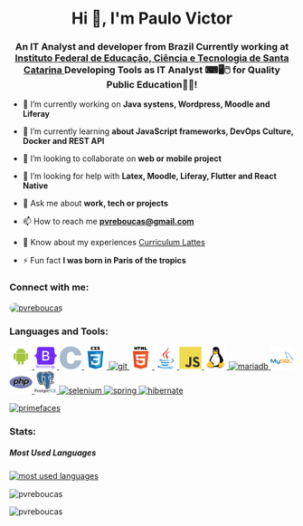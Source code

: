 <!--
**pvreboucas/pvreboucas** is a ✨ _special_ ✨ repository because its `README.md` (this file) appears on your GitHub profile ⚡. -->

<h1 align="center">Hi 👋, I'm Paulo Victor</h1>
<h3 align="center">An IT Analyst and developer from Brazil Currently working at <a href = "https://www.ifsc.edu.br/"> Instituto Federal de Educação, Ciência e Tecnologia de Santa Catarina </a> Developing Tools as IT Analyst ⌨🖥🖱 for Quality Public Education👨‍🏫!</h3>


- 🔭 I’m currently working on **Java systens, Wordpress, Moodle and Liferay**

- 🌱 I’m currently learning **about JavaScript frameworks, DevOps Culture, Docker and REST API**

- 👯 I’m looking to collaborate on **web or mobile project**

- 🤝 I’m looking for help with **Latex, Moodle, Liferay, Flutter and React Native**

<!-- - 👨‍💻 All of my projects are available at [teste](teste) -->

<!-- - 📝 I regularly write articles on [teste](teste) -->

- 💬 Ask me about **work, tech or projects**

- 📫 How to reach me **pvreboucas@gmail.com**

- 📄 Know about my experiences [Curriculum Lattes](http://lattes.cnpq.br/5735810419258619)

- ⚡ Fun fact **I was born in Paris of the tropics**

<h3 align="left">Connect with me:</h3>
<p align="left">
<a href="https://linkedin.com/in/pvreboucas" target="_blank"><img align="center" src="https://cdn.jsdelivr.net/npm/simple-icons@3.0.1/icons/linkedin.svg" alt="pvreboucas" height="30" width="40" style="border-radius: 25px;"/></a>
</p>

<h3 align="left">Languages and Tools:</h3>
<p align="left"> <a href="https://developer.android.com" target="_blank"> <img src="https://raw.githubusercontent.com/devicons/devicon/master/icons/android/android-original-wordmark.svg" alt="android" width="40" height="40"/> </a> 
  <a href="https://getbootstrap.com" target="_blank"> <img src="https://raw.githubusercontent.com/devicons/devicon/master/icons/bootstrap/bootstrap-plain-wordmark.svg" alt="bootstrap" width="40" height="40"/> </a>
  <a href="https://www.cprogramming.com/" target="_blank"> <img src="https://raw.githubusercontent.com/devicons/devicon/master/icons/c/c-original.svg" alt="c" width="40" height="40"/> </a>
  <a href="https://www.w3schools.com/css/" target="_blank"> <img src="https://raw.githubusercontent.com/devicons/devicon/master/icons/css3/css3-original-wordmark.svg" alt="css3" width="40" height="40"/> </a>
 <a href="https://git-scm.com/" target="_blank"> <img src="https://www.vectorlogo.zone/logos/git-scm/git-scm-icon.svg" alt="git" width="40" height="40"/> </a>
  <a href="https://www.w3.org/html/" target="_blank"> <img src="https://raw.githubusercontent.com/devicons/devicon/master/icons/html5/html5-original-wordmark.svg" alt="html5" width="40" height="40"/> </a>
  <a href="https://www.java.com" target="_blank"> <img src="https://raw.githubusercontent.com/devicons/devicon/master/icons/java/java-original.svg" alt="java" width="40" height="40"/> </a>
  <a href="https://developer.mozilla.org/en-US/docs/Web/JavaScript" target="_blank"> <img src="https://raw.githubusercontent.com/devicons/devicon/master/icons/javascript/javascript-original.svg" alt="javascript" width="40" height="40"/> </a>
 <a href="https://www.linux.org/" target="_blank"> <img src="https://raw.githubusercontent.com/devicons/devicon/master/icons/linux/linux-original.svg" alt="linux" width="40" height="40"/> </a>
  <a href="https://mariadb.org/" target="_blank"> <img src="https://www.vectorlogo.zone/logos/mariadb/mariadb-icon.svg" alt="mariadb" width="40" height="40"/> </a>
  <a href="https://www.mysql.com/" target="_blank"> <img src="https://raw.githubusercontent.com/devicons/devicon/master/icons/mysql/mysql-original-wordmark.svg" alt="mysql" width="40" height="40"/> </a> 
  <a href="https://www.php.net" target="_blank"> <img src="https://raw.githubusercontent.com/devicons/devicon/master/icons/php/php-original.svg" alt="php" width="40" height="40"/> </a>
  <a href="https://www.postgresql.org" target="_blank"> <img src="https://raw.githubusercontent.com/devicons/devicon/master/icons/postgresql/postgresql-original-wordmark.svg" alt="postgresql" width="40" height="40"/> </a>
  <a href="https://www.selenium.dev" target="_blank"> <img src="https://raw.githubusercontent.com/detain/svg-logos/780f25886640cef088af994181646db2f6b1a3f8/svg/selenium-logo.svg" alt="selenium" width="40" height="40"/> </a>
  <a href="https://spring.io/" target="_blank"> <img src="https://www.vectorlogo.zone/logos/springio/springio-icon.svg" alt="spring" width="40" height="40"/> </a>
  <a href="https://hibernate.org/" target="_blank"> <img src="https://seeklogo.com/images/H/hibernate-logo-8C95C75A24-seeklogo.com.png" alt="hibernate" width="40" height="40"/> </a></p>
    <a href="https://www.primefaces.org/" target="_blank"> <img src="https://www.logicbig.com/tutorials/misc/primefaces/images/primefaces.png" alt="primefaces" width="40" height="40"/> </a></p>

<h3 align="left">Stats:</h3>

<p align="left">
  <h5 align="left">Most Used Languages</h5>
  <a href="https://ionicabizau.github.io/github-profile-languages/api.html?pvreboucas" target="_blank"><img src="https://upload-icon.s3.amazonaws.com/uploads/icons/png/18276491831553237330-512.png" alt="most used languages" witdh="250" height="250"/></a>
</p>

<!-- original
<p><img align="left" src="https://github-readme-stats.vercel.app/api/top-langs?username=pvreboucas&show_icons=true&locale=en&layout=compact" alt="pvreboucas" /></p> -->

<!-- <p>&nbsp;<img align="center" src="https://github-readme-stats.vercel.app/api?username=pvreboucas&show_icons=true&locale=en" alt="pvreboucas" /></p>
-->

 <p><img align="center" src="https://github-readme-streak-stats.herokuapp.com/?user=pvreboucas&" alt="pvreboucas" /></p> 

<p align="left"> <img src="https://komarev.com/ghpvc/?username=pvreboucas&label=Profile%20views&color=0e75b6&style=flat" alt="pvreboucas" /> </p>

<!-- <p align="left"> <a href="https://github.com/ryo-ma/github-profile-trophy"><img src="https://github-profile-trophy.vercel.app/?username=pvreboucas" alt="pvreboucas" /></a> </p> -->

<!-- <p align="left"> <a href="https://twitter.com/" target="blank"><img src="https://img.shields.io/twitter/follow/?logo=twitter&style=for-the-badge" alt="" /></a> </p> -->

